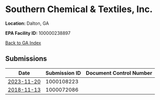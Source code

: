 # Southern Chemical & Textiles, Inc.

**Location:** Dalton, GA

**EPA Facility ID:** 100000238897

[Back to GA Index](../../index.md)

## Submissions

| Date | Submission ID | Document Control Number |
|------|--------------|-------------------------|
| [2023-11-20](submissions/1000108223.md) | 1000108223 |  |
| [2018-11-13](submissions/1000072086.md) | 1000072086 |  |
